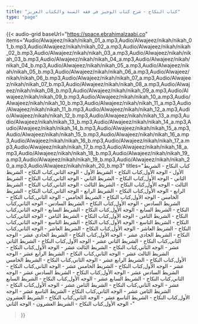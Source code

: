 ```yaml
---
title: "كتاب النكاح - شرح كتاب الوجيز في فقه السنة والكتاب العزيز"
type: "page"
---
```


{{< audio-grid 
  baseUrl="https://space.ebrahimalzaabi.co"
  items="Audio/Alwajeez/nikah/nikah_01_a.mp3,Audio/Alwajeez/nikah/nikah_01_b.mp3,Audio/Alwajeez/nikah/nikah_02_a.mp3,Audio/Alwajeez/nikah/nikah_02_b.mp3,Audio/Alwajeez/nikah/nikah_03_a.mp3,Audio/Alwajeez/nikah/nikah_03_b.mp3,Audio/Alwajeez/nikah/nikah_04_a.mp3,Audio/Alwajeez/nikah/nikah_04_b.mp3,Audio/Alwajeez/nikah/nikah_05_a.mp3,Audio/Alwajeez/nikah/nikah_05_b.mp3,Audio/Alwajeez/nikah/nikah_06_a.mp3,Audio/Alwajeez/nikah/nikah_06_b.mp3,Audio/Alwajeez/nikah/nikah_07_a.mp3,Audio/Alwajeez/nikah/nikah_07_b.mp3,Audio/Alwajeez/nikah/nikah_08_a.mp3,Audio/Alwajeez/nikah/nikah_08_b.mp3,Audio/Alwajeez/nikah/nikah_09_a.mp3,Audio/Alwajeez/nikah/nikah_09_b.mp3,Audio/Alwajeez/nikah/nikah_10_a.mp3,Audio/Alwajeez/nikah/nikah_10_b.mp3,Audio/Alwajeez/nikah/nikah_11_a.mp3,Audio/Alwajeez/nikah/nikah_11_b.mp3,Audio/Alwajeez/nikah/nikah_12_a.mp3,Audio/Alwajeez/nikah/nikah_12_b.mp3,Audio/Alwajeez/nikah/nikah_13_a.mp3,Audio/Alwajeez/nikah/nikah_13_b.mp3,Audio/Alwajeez/nikah/nikah_14_a.mp3,Audio/Alwajeez/nikah/nikah_14_b.mp3,Audio/Alwajeez/nikah/nikah_15_a.mp3,Audio/Alwajeez/nikah/nikah_15_b.mp3,Audio/Alwajeez/nikah/nikah_16_a.mp3,Audio/Alwajeez/nikah/nikah_16_b.mp3,Audio/Alwajeez/nikah/nikah_17_a.mp3,Audio/Alwajeez/nikah/nikah_17_b.mp3,Audio/Alwajeez/nikah/nikah_18_a.mp3,Audio/Alwajeez/nikah/nikah_18_b.mp3,Audio/Alwajeez/nikah/nikah_19_a.mp3,Audio/Alwajeez/nikah/nikah_19_b.mp3,Audio/Alwajeez/nikah/nikah_20_a.mp3,Audio/Alwajeez/nikah/nikah_20_b.mp3"
  titles="كتاب النكاح - الشريط الأول - الوجه الأول,كتاب النكاح - الشريط الأول - الوجه الثاني,كتاب النكاح - الشريط الثاني - الوجه الأول,كتاب النكاح - الشريط الثاني - الوجه الثاني,كتاب النكاح - الشريط الثالث - الوجه الأول,كتاب النكاح - الشريط الثالث - الوجه الثاني,كتاب النكاح - الشريط الرابع - الوجه الأول,كتاب النكاح - الشريط الرابع - الوجه الثاني,كتاب النكاح - الشريط الخامس - الوجه الأول,كتاب النكاح - الشريط الخامس - الوجه الثاني,كتاب النكاح - الشريط السادس - الوجه الأول,كتاب النكاح - الشريط السادس - الوجه الثاني,كتاب النكاح - الشريط السابع - الوجه الأول,كتاب النكاح - الشريط السابع - الوجه الثاني,كتاب النكاح - الشريط الثامن - الوجه الأول,كتاب النكاح - الشريط الثامن - الوجه الثاني,كتاب النكاح - الشريط التاسع - الوجه الأول,كتاب النكاح - الشريط التاسع - الوجه الثاني,كتاب النكاح - الشريط العاشر - الوجه الأول,كتاب النكاح - الشريط العاشر - الوجه الثاني,كتاب النكاح - الشريط الحادي عشر - الوجه الأول,كتاب النكاح - الشريط الحادي عشر - الوجه الثاني,كتاب النكاح - الشريط الثاني عشر - الوجه الأول,كتاب النكاح - الشريط الثاني عشر - الوجه الثاني,كتاب النكاح - الشريط الثالث عشر - الوجه الأول,كتاب النكاح - الشريط الثالث عشر - الوجه الثاني,كتاب النكاح - الشريط الرابع عشر - الوجه الأول,كتاب النكاح - الشريط الرابع عشر - الوجه الثاني,كتاب النكاح - الشريط الخامس عشر - الوجه الأول,كتاب النكاح - الشريط الخامس عشر - الوجه الثاني,كتاب النكاح - الشريط السادس عشر - الوجه الأول,كتاب النكاح - الشريط السادس عشر - الوجه الثاني,كتاب النكاح - الشريط السابع عشر - الوجه الأول,كتاب النكاح - الشريط السابع عشر - الوجه الثاني,كتاب النكاح - الشريط الثامن عشر - الوجه الأول,كتاب النكاح - الشريط الثامن عشر - الوجه الثاني,كتاب النكاح - الشريط التاسع عشر - الوجه الأول,كتاب النكاح - الشريط التاسع عشر - الوجه الثاني,كتاب النكاح - الشريط العشرون - الوجه الأول,كتاب النكاح - الشريط العشرون - الوجه الثاني"
>}} 